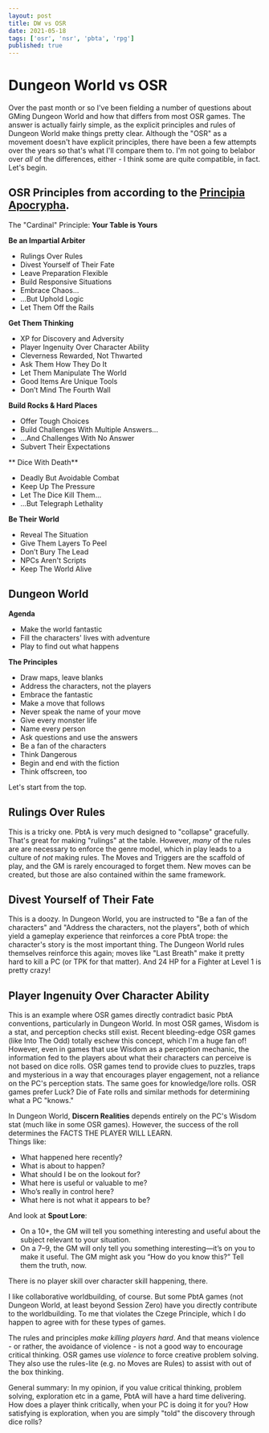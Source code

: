 ```yaml
---
layout: post
title: DW vs OSR
date: 2021-05-18
tags: ['osr', 'nsr', 'pbta', 'rpg']
published: true
---
```


# Dungeon World vs OSR

Over the past month or so I've been fielding a number of questions about GMing Dungeon World and how that differs from most OSR games. The answer is actually fairly simple, as the explicit principles and rules of Dungeon World make things pretty clear. Although the "OSR" as a movement doesn't have explicit principles, there have been a few attempts over the years so that's what I'll compare them to. I'm not going to belabor over _all_ of the differences, either - I think some are quite compatible, in fact. Let's begin.

## OSR Principles from according to the [Principia Apocrypha](https://lithyscaphe.blogspot.com/p/principia-apocrypha.html).

The "Cardinal" Principle: **Your Table is Yours**

**Be an Impartial Arbiter**
- Rulings Over Rules
- Divest Yourself of Their Fate
- Leave Preparation Flexible
- Build Responsive Situations
- Embrace Chaos...
- ...But Uphold Logic
- Let Them Off the Rails

**Get Them Thinking**
- XP for Discovery and Adversity
- Player Ingenuity Over Character Ability
- Cleverness Rewarded, Not Thwarted
- Ask Them How They Do It
- Let Them Manipulate The World
- Good Items Are Unique Tools
- Don’t Mind The Fourth Wall

**Build Rocks & Hard Places**
- Offer Tough Choices
- Build Challenges With Multiple Answers...
- ...And Challenges With No Answer
- Subvert Their Expectations

** Dice With Death**
- Deadly But Avoidable Combat
- Keep Up The Pressure
- Let The Dice Kill Them...
- ...But Telegraph Lethality

**Be Their World**
- Reveal The Situation
- Give Them Layers To Peel
- Don’t Bury The Lead
- NPCs Aren't Scripts
- Keep The World Alive

## Dungeon World

**Agenda**
- Make the world fantastic
- Fill the characters' lives with adventure
- Play to find out what happens

**The Principles**
- Draw maps, leave blanks
- Address the characters, not the players
- Embrace the fantastic
- Make a move that follows
- Never speak the name of your move
- Give every monster life
- Name every person
- Ask questions and use the answers
- Be a fan of the characters
- Think Dangerous
- Begin and end with the fiction
- Think offscreen, too

Let's start from the top.

## Rulings Over Rules
This is a tricky one. PbtA is very much designed to "collapse" gracefully. That's great for making "rulings" at the table. However, _many_ of the rules are are necessary to enforce the genre model, which in play leads to a culture of _not_ making rules. The Moves and Triggers are the scaffold of play, and the GM is rarely encouraged to forget them. New moves can be created, but those are also contained within the same framework.

## Divest Yourself of Their Fate
This is a doozy. In Dungeon World, you are instructed to "Be a fan of the characters" and "Address the characters, not the players", both of which yield a gameplay experience that reinforces a core PbtA trope: the character's story is the most important thing. The Dungeon World rules themselves reinforce this again; moves like "Last Breath" make it pretty hard to kill a PC (or TPK for that matter). And 24 HP for a Fighter at Level 1 is pretty crazy!

## Player Ingenuity Over Character Ability
This is an example where OSR games directly contradict basic PbtA conventions, particularly in Dungeon World. In most OSR games, Wisdom is a stat, and perception checks still exist. Recent bleeding-edge OSR games (like Into The Odd) totally eschew this concept, which I'm a huge fan of! However, even in games that use Wisdom as a perception mechanic, the information fed to the players about what their characters can perceive is not based on dice rolls. OSR games tend to provide clues to puzzles, traps and mysterious in a way that encourages player engagement, not a reliance on the PC's perception stats. The same goes for knowledge/lore rolls. OSR games prefer Luck? Die of Fate rolls and similar methods for determining what a PC "knows."

In Dungeon World, **Discern Realities** depends entirely on the PC's Wisdom stat (much like in some OSR games). However, the success of the roll determines the FACTS THE PLAYER WILL LEARN.  
Things like:
- What happened here recently?
- What is about to happen?
- What should I be on the lookout for?
- What here is useful or valuable to me?
- Who’s really in control here?
- What here is not what it appears to be?

And look at **Spout Lore**:  
- On a 10+, the GM will tell you something interesting and useful about the subject relevant to your situation.
- On a 7–9, the GM will only tell you something interesting—it’s on you to make it useful. The GM might ask you “How do you know this?” Tell them the truth, now.

There is no player skill over character skill happening, there.

I like collaborative worldbuilding, of course. But some PbtA games (not Dungeon World, at least beyond Session Zero) have you directly contribute to the worldbuilding. To me that violates the Czege Principle, which I do happen to agree with for these types of games.

The rules and principles _make killing players hard_.
And that means violence - or rather, the avoidance of violence - is not a good way to encourage critical thinking.
OSR games use _violence_ to force creative problem solving. They also use the rules-lite (e.g. no Moves are Rules) to assist with out of the box thinking.


General summary:
In my opinion, if you value critical thinking, problem solving, exploration etc in a game, PbtA will have a hard time delivering.
How does a player think critically, when your PC is doing it for you? How satisfying is exploration, when you are simply "told" the discovery through dice rolls?
